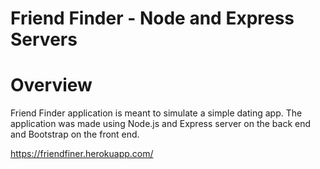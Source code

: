 # Friend Finder - Node and Express Servers <br>


# Overview <br>
Friend Finder application is meant to simulate a simple dating app. The application was made using Node.js and Express server on the back end and Bootstrap on the front end.<br>

https://friendfiner.herokuapp.com/
